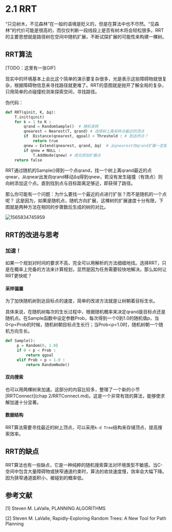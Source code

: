 # 2.1 RRT

“只见树木，不见森林”在一般的语境是贬义的，但是在算法中也不尽然。“见森林”的代价可能是很高的，而仅仅判断一段线段上是否有树木将会轻松很多。RRT的主要思想就是路径树在空间中随机扩展，不断试探扩展的可能性来构建一棵树。

## RRT算法

[TODO：这里有一张GIF]

现实中的环境基本上会比这个简单的演示要复杂很多，光是表示这些障碍物就很复杂，根据障碍物信息来寻找路径就更难了。RRT的意图就是抛开了解全局的复杂，只用简单的点碰撞检测来探索空间，寻找路径。

伪代码：

```python
def RRT(qinit, K, Δq):
	T.init(qinit)
 	for k = 1 to K : 
		qrand = RandomSample()  # 随机采样
        qnearest = Nearest(T, qrand) # 选择树上离采样点最近的顶点
        if  Distance(qnearest, qgoal) < Threshold : # 到达终点？
        	return true
        qnew = Extend(qnearest, qrand, Δq)  # 从qnearest向qrand扩展一定距离
        if qnew ≠ NULL : 
            T.AddNode(qnew) # 成功添加扩展点
    return false
```

RRT通过随机的Sample()得到一个点qrand，找一个树上离qrand最近的点qnear，从qnear出发向qrand移动Δq得到qnew，若没有发生碰撞（有效点）则向树添加这个点。直到找到点与目标距离足够近，即获得了路径。

那么你可能有一个问题：为什么要找一个最近的点进行扩张？而不是随机的一个点呢？ 这是因为，如果是随机点，随机方向扩展，这棵树的扩展速度十分有限，下图就是两种方法在相同的步骤数后生成的树的对比。

![1565834745959](C:\Users\Robot.Li\AppData\Roaming\Typora\typora-user-images\1565834745959.png)

## RRT的改进与思考

### 加速！

如果一个规划对时间的要求不高，完全可以用解析的方法细细地找。选择RRT，只是在概率上完备的方法来计算规划，显然是因为任务需要较快地解决。那么如何让RRT更快呢？

#### 采样偏置

为了加快随机树到达目标点的速度，简单的改进方法就是让树朝着目标生长。

具体来说，在随机树每次的生长过程中，根据随机概率来决定qrand是目标点还是随机点。在Sample函数中设定参数Prob，每次得到一个0到1.0的随机值p，当0<p<Prob的时候，随机树朝目标点生长行；当Prob<p<1.0时，随机树朝一个随机方向生长。

```python
def Sample(): 
     p = Random(0, 1.0)
     if 0 < p < Prob :
         return qgoal
     elif Prob < p < 1.0 :
         return RandomNode()
```

#### 双向搜索

也可以用两棵树来加速。这部分的内容比较多，整理了一个新的小节[RRTConnect](chap 2/RRTConnect.md)。这是一个非常有效的算法，能够使求解加速十分显著。

#### 数据结构

RRT算法需要寻找最近的树上顶点，可以采用`k-d Tree`结构来存储顶点，提高搜索效率。

## RRT的缺点

RRT算法也有一些缺点，它是一种纯粹的随机搜索算法对环境类型不敏感。当C-空间中包含大量障碍物或狭窄通道约束时，算法的收敛速度慢，效率会大幅下降。因为狭窄通道面积小，被碰到的概率低。

## 参考文献

[1] Steven M. LaValle, PLANNING ALGORITHMS

[2] Steven M. LaValle, Rapidly-Exploring Random Trees: A New Tool for Path Planning